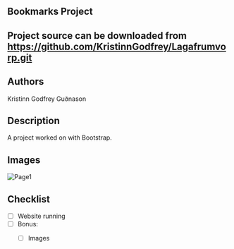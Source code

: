 Bookmarks Project
---
Project source can be downloaded from https://github.com/KristinnGodfrey/Lagafrumvorp.git
---
Authors
---
Kristinn Godfrey Guðnason

Description 
---
A project worked on with Bootstrap.
 
Images
---
![Page1](https://github.com/KristinnGodfrey/Lagafrumvorp/blob/master/19807796_10155461786482179_1288385456_o.png)

Checklist
---
- [ ] Website running
- [ ] Bonus:
  - [ ] Images
  
